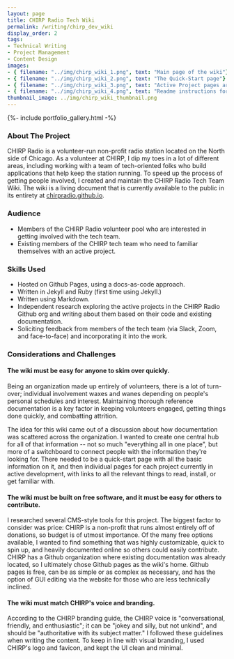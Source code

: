 ```yaml
---
layout: page
title: CHIRP Radio Tech Wiki
permalink: /writing/chirp_dev_wiki
display_order: 2
tags:
- Technical Writing
- Project Management
- Content Design
images:
- { filename: "../img/chirp_wiki_1.png", text: "Main page of the wiki"}
- { filename: "../img/chirp_wiki_2.png", text: "The Quick-Start page"}
- { filename: "../img/chirp_wiki_3.png", text: "Active Project pages are nested under their own category"}
- { filename: "../img/chirp_wiki_4.png", text: "Readme instructions for contributing to the wiki"}
thumbnail_image: ../img/chirp_wiki_thumbnail.png
---
```


{%- include portfolio_gallery.html -%}

### About The Project
CHIRP Radio is a volunteer-run non-profit radio station located on the North side of Chicago. As a volunteer at CHIRP, I dip my toes in a lot of different areas, including working with a team of tech-oriented folks who build applications that help keep the station running. To speed up the process of getting people involved, I created and maintain the CHIRP Radio Tech Team Wiki. The wiki is a living document that is currently available to the public in its entirety at [chirpradio.github.io](https://chirpradio.github.io/).

### Audience
* Members of the CHIRP Radio volunteer pool who are interested in getting involved with the tech team.
* Existing members of the CHIRP tech team who need to familiar themselves with an active project.

### Skills Used
* Hosted on Github Pages, using a docs-as-code approach.
* Written in Jekyll and Ruby (first time using Jekyll.)
* Written using Markdown.
* Independent research exploring the active projects in the CHIRP Radio Github org and writing about them based on their code and existing documentation.
* Soliciting feedback from members of the tech team (via Slack, Zoom, and face-to-face) and incorporating it into the work.

### Considerations and Challenges

#### The wiki must be easy for anyone to skim over quickly.
Being an organization made up entirely of volunteers, there is a lot of turn-over; individual involvement waxes and wanes depending on people's personal schedules and interest. Maintaining thorough reference documentation is a key factor in keeping volunteers engaged, getting things done quickly, and combatting attrition.

The idea for this wiki came out of a discussion about how documentation was scattered across the organization. I wanted to create one central hub for all of that information -- not so much "everything all in one place", but more of a switchboard to connect people with the information they're looking for. There needed to be a quick-start page with all the basic information on it, and then individual pages for each project currently in active development, with links to all the relevant things to read, install, or get familiar with.

#### The wiki must be built on free software, and it must be easy for others to contribute.
I researched several CMS-style tools for this project. The biggest factor to consider was price: CHIRP is a non-profit that runs almost entirely off of donations, so budget is of utmost importance. Of the many free options available, I wanted to find something that was highly customizable, quick to spin up, and heavily documented online so others could easily contribute. CHIRP has a Github organization where existing documentation was already located, so I ultimately chose Github pages as the wiki's home. Github pages is free, can be as simple or as complex as necessary, and has the option of GUI editing via the website for those who are less technically inclined.

#### The wiki must match CHIRP's voice and branding.
According to the CHIRP branding guide, the CHIRP voice is "conversational, friendly, and enthusiastic"; it can be "jokey and silly, but not unkind", and should be "authoritative with its subject matter." I followed these guidelines when writing the content. To keep in line with visual branding, I used CHIRP's logo and favicon, and kept the UI clean and minimal.